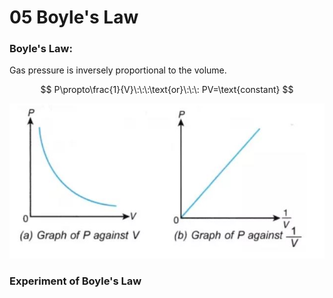 # 05 Boyle's Law

### Boyle's Law:

Gas pressure is inversely proportional to the volume.

$$
P\propto\frac{1}{V}\:\:\:\text{or}\:\:\: PV=\text{constant}
$$

![](../../../.gitbook/assets/image%20%283%29.png)

### Experiment of Boyle's Law



